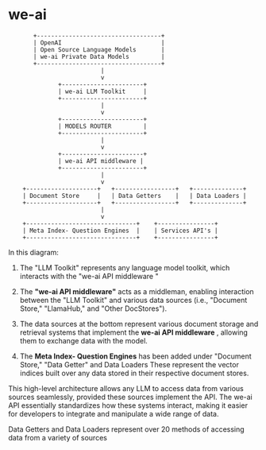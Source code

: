 # we-ai
           +-----------------------------------+
           | OpenAI                            |
           | Open Source Language Models       |
           | we-ai Private Data Models         |
           +-----------------------------------+
                              |
                              v
                  +-----------------------+
                  | we-ai LLM Toolkit     |
                  +-----------------------+
                              |
                              v
                  +-----------------------+
                  | MODELS ROUTER         |
                  +-----------------------+
                              |
                              v
                  +-----------------------+
                  | we-ai API middleware |
                  +-----------------------+
                              |
                              v
        +--------------------+   +-----------------+   +--------------+
        | Document Store     |   | Data Getters    |   | Data Loaders |
        +--------------------+   +-----------------+   +--------------+
                              |
                              v
        +-------------------------------+    +----------------+
        | Meta Index- Question Engines  |    | Services API's |
        +-------------------------------+    +----------------+
        
In this diagram:

1. The "LLM Toolkit" represents any language model toolkit, which interacts with the "we-ai API middleware "

2. The **"we-ai API middleware"** acts as a middleman, enabling interaction between the "LLM Toolkit" and various data sources (i.e., "Document Store," "LlamaHub," and "Other DocStores").

3. The data sources at the bottom represent various document storage and retrieval systems that implement the **we-ai API middleware** , allowing them to exchange data with the model.

4. The **Meta Index- Question Engines** has been added under "Document Store," "Data Getter" and Data Loaders These represent the vector indices built over any data stored in their respective document stores.

This high-level architecture allows any LLM to access data from various sources seamlessly, provided these sources implement the API. The we-ai API essentially standardizes how these systems interact, making it easier for developers to integrate and manipulate a wide range of data.

Data Getters and Data Loaders represent over 20 methods of accessing data from a variety of sources
